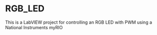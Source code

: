 # RGB_LED
This is a LabVIEW project for controlling an RGB LED with PWM using a National Instruments myRIO
